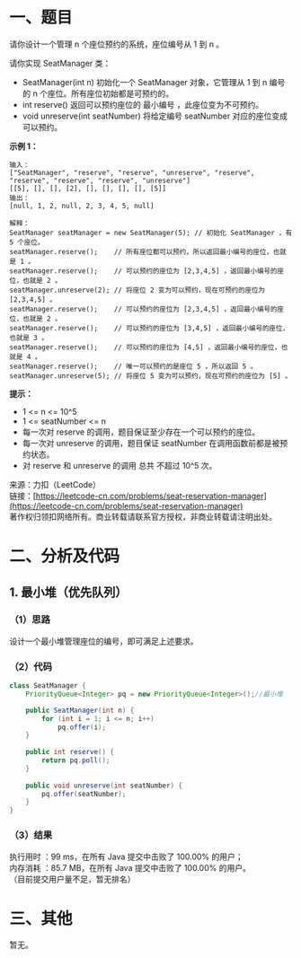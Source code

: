 # 一、题目
请你设计一个管理 n 个座位预约的系统，座位编号从 1 到 n 。              
      
请你实现 SeatManager 类：      
- SeatManager(int n) 初始化一个 SeatManager 对象，它管理从 1 到 n 编号的 n 个座位。所有座位初始都是可预约的。
- int reserve() 返回可以预约座位的 最小编号 ，此座位变为不可预约。
- void unreserve(int seatNumber) 将给定编号 seatNumber 对应的座位变成可以预约。
         
         
**示例 1：**      
```
输入：
["SeatManager", "reserve", "reserve", "unreserve", "reserve", "reserve", "reserve", "reserve", "unreserve"]
[[5], [], [], [2], [], [], [], [], [5]]
输出：
[null, 1, 2, null, 2, 3, 4, 5, null]

解释：
SeatManager seatManager = new SeatManager(5); // 初始化 SeatManager ，有 5 个座位。
seatManager.reserve();    // 所有座位都可以预约，所以返回最小编号的座位，也就是 1 。
seatManager.reserve();    // 可以预约的座位为 [2,3,4,5] ，返回最小编号的座位，也就是 2 。
seatManager.unreserve(2); // 将座位 2 变为可以预约，现在可预约的座位为 [2,3,4,5] 。
seatManager.reserve();    // 可以预约的座位为 [2,3,4,5] ，返回最小编号的座位，也就是 2 。
seatManager.reserve();    // 可以预约的座位为 [3,4,5] ，返回最小编号的座位，也就是 3 。
seatManager.reserve();    // 可以预约的座位为 [4,5] ，返回最小编号的座位，也就是 4 。
seatManager.reserve();    // 唯一可以预约的是座位 5 ，所以返回 5 。
seatManager.unreserve(5); // 将座位 5 变为可以预约，现在可预约的座位为 [5] 。
```
     
**提示：**      
- 1 <= n <= 10^5
- 1 <= seatNumber <= n
- 每一次对 reserve 的调用，题目保证至少存在一个可以预约的座位。
- 每一次对 unreserve 的调用，题目保证 seatNumber 在调用函数前都是被预约状态。
- 对 reserve 和 unreserve 的调用 总共 不超过 10^5 次。
       
       
来源：力扣（LeetCode）       
链接：[https://leetcode-cn.com/problems/seat-reservation-manager](https://leetcode-cn.com/problems/seat-reservation-manager)      
著作权归领扣网络所有。商业转载请联系官方授权，非商业转载请注明出处。       
# 二、分析及代码    
## 1. 最小堆（优先队列）
### （1）思路
设计一个最小堆管理座位的编号，即可满足上述要求。     
### （2）代码
```java
class SeatManager {
    PriorityQueue<Integer> pq = new PriorityQueue<Integer>();//最小堆

    public SeatManager(int n) {
        for (int i = 1; i <= n; i++)
            pq.offer(i);
    }
    
    public int reserve() {
        return pq.poll();
    }
    
    public void unreserve(int seatNumber) {
        pq.offer(seatNumber);
    }
}
```
### （3）结果
执行用时 ：99 ms，在所有 Java 提交中击败了 100.00% 的用户；    
内存消耗 ：85.7 MB，在所有 Java 提交中击败了 100.00% 的用户。      
（目前提交用户量不足，暂无排名）       
# 三、其他
暂无。  
